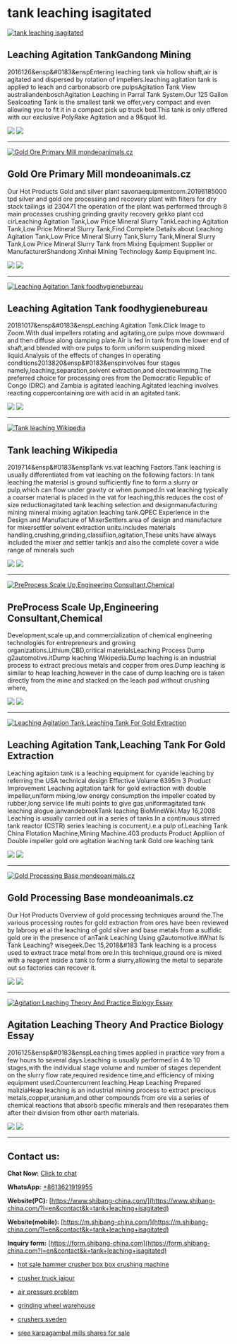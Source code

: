 # tank leaching isagitated

<a href="https://swt.shibang-china.com/?l=en&img&k=tank+leaching+isagitated" target="_blank">![tank leaching isagitated](http://static.shibang-china.com/all-800x300/188.jpg)</a>

## Leaching Agitation TankGandong Mining
2016126&ensp&#0183&enspEntering leaching tank via hollow shaft,air is agitated and dispersed by rotation of impellers.leaching agitation tank is applied to leach and carbonabsorb ore pulpsAgitation Tank View australiandenboschAgitation Leaching in Parral Tank System.Our 125 Gallon Sealcoating Tank is the smallest tank we offer,very compact and even allowing you to fit it in a compact pick up truck bed.This tank is only offered with our exclusive PolyRake Agitation and a 9&quot lid.


<a href="https://whatsapp.shibangsoft.com/WhatsApp.php" target="_blank" title="WhatsApp">![](http://static.shibang-china.com/icon/whatsapp.png)</a> <a href="https://swt.shibang-china.com/?l=en&icon&k=tank+leaching+isagitated" target="_blank">![](http://static.shibang-china.com/icon/chat-en.png)</a>

---

<a href="https://swt.shibang-china.com/?l=en&img&k=tank+leaching+isagitated" target="_blank">![Gold Ore Primary Mill mondeoanimals.cz](http://static.shibang-china.com/all-800x300/816.jpg)</a>

## Gold Ore Primary Mill mondeoanimals.cz
Our Hot Products Gold and silver plant savonaequipmentcom.20196185000 tpd silver and gold ore processing and recovery plant with filters for dry stack tailings id 230471 the operation of the plant was performed through 8 main processes crushing grinding gravity recovery gekko plant ccd cirLeaching Agitation Tank,Low Price Mineral Slurry TankLeaching Agitation Tank,Low Price Mineral Slurry Tank,Find Complete Details about Leaching Agitation Tank,Low Price Mineral Slurry Tank,Slurry Tank,Mineral Slurry Tank,Low Price Mineral Slurry Tank from Mixing Equipment Supplier or ManufacturerShandong Xinhai Mining Technology &amp Equipment Inc.


<a href="https://whatsapp.shibangsoft.com/WhatsApp.php" target="_blank" title="WhatsApp">![](http://static.shibang-china.com/icon/whatsapp.png)</a> <a href="https://swt.shibang-china.com/?l=en&icon&k=tank+leaching+isagitated" target="_blank">![](http://static.shibang-china.com/icon/chat-en.png)</a>

---

<a href="https://swt.shibang-china.com/?l=en&img&k=tank+leaching+isagitated" target="_blank">![Leaching Agitation Tank foodhygienebureau](http://static.shibang-china.com/all-800x300/832.jpg)</a>

## Leaching Agitation Tank foodhygienebureau
20181017&ensp&#0183&enspLeaching Agitation Tank.Click Image to Zoom.With dual impellers rotating and agitating,ore pulps move downward and then diffuse along damping plate.Air is fed in tank from the lower end of shaft,and blended with ore pulps to form uniform suspending mixed liquid.Analysis of the effects of changes in operating conditions2013820&ensp&#0183&enspinvolves four stages namely,leaching,separation,solvent extraction,and electrowinning.The preferred choice for processing ores from the Democratic Republic of Congo (DRC) and Zambia is agitated leaching.Agitated leaching involves reacting coppercontaining ore with acid in an agitated tank.


<a href="https://whatsapp.shibangsoft.com/WhatsApp.php" target="_blank" title="WhatsApp">![](http://static.shibang-china.com/icon/whatsapp.png)</a> <a href="https://swt.shibang-china.com/?l=en&icon&k=tank+leaching+isagitated" target="_blank">![](http://static.shibang-china.com/icon/chat-en.png)</a>

---

<a href="https://swt.shibang-china.com/?l=en&img&k=tank+leaching+isagitated" target="_blank">![Tank leaching Wikipedia](http://static.shibang-china.com/all-800x300/1008.jpg)</a>

## Tank leaching Wikipedia
2019714&ensp&#0183&enspTank vs.vat leaching Factors.Tank leaching is usually differentiated from vat leaching on the following factors: In tank leaching the material is ground sufficiently fine to form a slurry or pulp,which can flow under gravity or when pumped.In vat leaching typically a coarser material is placed in the vat for leaching,this reduces the cost of size reductionagitated tank leaching selection and designmanufacturing mining mineral mixing agitation leaching tank.QPEC Experience in the Design and Manufacture of MixerSettlers.area of design and manufacture for mixersettler solvent extraction units.includes materials handling,crushing,grinding,classifiion,agitation,These units have always included the mixer and settler tank(s and also the complete cover a wide range of minerals such


<a href="https://whatsapp.shibangsoft.com/WhatsApp.php" target="_blank" title="WhatsApp">![](http://static.shibang-china.com/icon/whatsapp.png)</a> <a href="https://swt.shibang-china.com/?l=en&icon&k=tank+leaching+isagitated" target="_blank">![](http://static.shibang-china.com/icon/chat-en.png)</a>

---

<a href="https://swt.shibang-china.com/?l=en&img&k=tank+leaching+isagitated" target="_blank">![PreProcess Scale Up,Engineering Consultant,Chemical](http://static.shibang-china.com/all-800x300/1450.jpg)</a>

## PreProcess Scale Up,Engineering Consultant,Chemical
Development,scale up,and commercialization of chemical engineering technologies for entrepreneurs and growing organizations.Lithium,CBD,critical materialsLeaching Process Dump g2automotive.itDump leaching Wikipedia.Dump leaching is an industrial process to extract precious metals and copper from ores.Dump leaching is similar to heap leaching,however in the case of dump leaching ore is taken directly from the mine and stacked on the leach pad without crushing where,


<a href="https://whatsapp.shibangsoft.com/WhatsApp.php" target="_blank" title="WhatsApp">![](http://static.shibang-china.com/icon/whatsapp.png)</a> <a href="https://swt.shibang-china.com/?l=en&icon&k=tank+leaching+isagitated" target="_blank">![](http://static.shibang-china.com/icon/chat-en.png)</a>

---

<a href="https://swt.shibang-china.com/?l=en&img&k=tank+leaching+isagitated" target="_blank">![Leaching Agitation Tank,Leaching Tank For Gold Extraction](http://static.shibang-china.com/all-800x300/929.jpg)</a>

## Leaching Agitation Tank,Leaching Tank For Gold Extraction
Leaching agitaion tank is a leaching equipment for cyanide leaching by referring the USA technical design Effective Volume 6395m 3 Product Improvement Leaching agitation tank for gold extraction with double impeller,uniform mixing,low energy consumption the impeller coated by rubber,long service life multi points to give gas,uniformagitated tank leaching alogue janvandebroekTank leaching BioMineWiki.May 16,2008 Leaching is usually carried out in a series of tanks.In a continuous stirred tank reactor (CSTR) series leaching is cocurrent,i.e.a pulp of.Leaching Tank China Flotation Machine,Mining Machine.403 products Product Appliion of Double impeller gold ore agitation leaching tank Gold ore leaching tank


<a href="https://whatsapp.shibangsoft.com/WhatsApp.php" target="_blank" title="WhatsApp">![](http://static.shibang-china.com/icon/whatsapp.png)</a> <a href="https://swt.shibang-china.com/?l=en&icon&k=tank+leaching+isagitated" target="_blank">![](http://static.shibang-china.com/icon/chat-en.png)</a>

---

<a href="https://swt.shibang-china.com/?l=en&img&k=tank+leaching+isagitated" target="_blank">![Gold Processing Base mondeoanimals.cz](http://static.shibang-china.com/all-800x300/857.jpg)</a>

## Gold Processing Base mondeoanimals.cz
Our Hot Products Overview of gold processing techniques around the.The various processing routes for gold extraction from ores have been reviewed by labrooy et al the leaching of gold silver and base metals from a sulfidic gold ore in the presence of anTank Leaching Using g2automotive.itWhat Is Tank Leaching? wisegeek.Dec 15,2018&#183 Tank leaching is a process used to extract trace metal from ore.In this technique,ground ore is mixed with a reagent inside a tank to form a slurry,allowing the metal to separate out so factories can recover it.


<a href="https://whatsapp.shibangsoft.com/WhatsApp.php" target="_blank" title="WhatsApp">![](http://static.shibang-china.com/icon/whatsapp.png)</a> <a href="https://swt.shibang-china.com/?l=en&icon&k=tank+leaching+isagitated" target="_blank">![](http://static.shibang-china.com/icon/chat-en.png)</a>

---

<a href="https://swt.shibang-china.com/?l=en&img&k=tank+leaching+isagitated" target="_blank">![Agitation Leaching Theory And Practice Biology Essay](http://static.shibang-china.com/all-800x300/404.jpg)</a>

## Agitation Leaching Theory And Practice Biology Essay
2016125&ensp&#0183&enspLeaching times applied in practice vary from a few hours to several days.Leaching is usually performed in 4 to 10 stages,with the individual stage volume and number of stages dependent on the slurry flow rate,required residence time,and efficiency of mixing equipment used.Countercurrent leaching.Heap Leaching Prepared maliziaHeap leaching is an industrial mining process to extract precious metals,copper,uranium,and other compounds from ore via a series of chemical reactions that absorb specific minerals and then reseparates them after their division from other earth materials.


<a href="https://whatsapp.shibangsoft.com/WhatsApp.php" target="_blank" title="WhatsApp">![](http://static.shibang-china.com/icon/whatsapp.png)</a> <a href="https://swt.shibang-china.com/?l=en&icon&k=tank+leaching+isagitated" target="_blank">![](http://static.shibang-china.com/icon/chat-en.png)</a>

---
## Contact us:

**Chat Now:** [Click to chat](https://swt.shibang-china.com?l=en&contact&k=tank+leaching+isagitated)

**WhatsApp:**  [+8613621919955](https://whatsapp.shibangsoft.com/WhatsApp.php)

**Website(PC):** [https://www.shibang-china.com/](https://www.shibang-china.com/?l=en&contact&k=tank+leaching+isagitated)

**Website(mobile):** [https://m.shibang-china.com/](https://m.shibang-china.com/?l=en&contact&k=tank+leaching+isagitated)

**Inquiry form:** [https://form.shibang-china.com](https://form.shibang-china.com?l=en&contact&k=tank+leaching+isagitated)

* [hot sale hammer crusher box box crushing machine](../121/hot%20sale%20hammer%20crusher%20box%20box%20crushing%20machine.md)

* [crusher truck jaipur](../121/crusher%20truck%20jaipur.md)

* [air pressure problem](../115/air%20pressure%20problem.md)

* [grinding wheel warehouse](../119/grinding%20wheel%20warehouse.md)

* [crushers sveden](../112/crushers%20sveden.md)

* [sree karpagambal mills shares for sale](../123/sree%20karpagambal%20mills%20shares%20for%20sale.md)